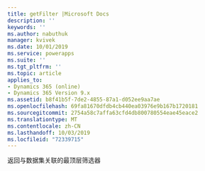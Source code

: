 ```yaml
---
title: getFilter |Microsoft Docs
description: ''
keywords: ''
ms.author: nabuthuk
manager: kvivek
ms.date: 10/01/2019
ms.service: powerapps
ms.suite: ''
ms.tgt_pltfrm: ''
ms.topic: article
applies_to:
- Dynamics 365 (online)
- Dynamics 365 Version 9.x
ms.assetid: b8f41b5f-7de2-4855-87a1-d052ee9aa7ae
ms.openlocfilehash: 69fa81670dfdb4cb440ea03976e9b167b1720181
ms.sourcegitcommit: 2754a58c7affa63cfd4db800780554eae45eace2
ms.translationtype: MT
ms.contentlocale: zh-CN
ms.lasthandoff: 10/03/2019
ms.locfileid: "72339715"
---
```

返回与数据集关联的最顶层筛选器